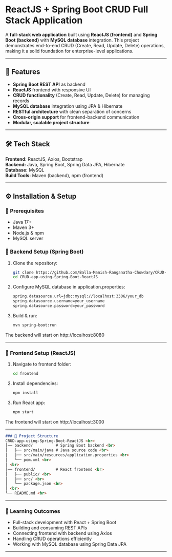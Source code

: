 # ReactJS + Spring Boot CRUD Full Stack Application  

A **full-stack web application** built using **ReactJS (frontend)** and **Spring Boot (backend)** with **MySQL database** integration. This project demonstrates end-to-end CRUD (Create, Read, Update, Delete) operations, making it a solid foundation for enterprise-level applications.  

---

## 🚀 Features  
- **Spring Boot REST API** as backend  
- **ReactJS** frontend with responsive UI  
- **CRUD functionality** (Create, Read, Update, Delete) for managing records  
- **MySQL database** integration using JPA & Hibernate  
- **RESTful architecture** with clean separation of concerns  
- **Cross-origin support** for frontend-backend communication  
- **Modular, scalable project structure**  

---

## 🛠️ Tech Stack  
**Frontend:** ReactJS, Axios, Bootstrap  
**Backend:** Java, Spring Boot, Spring Data JPA, Hibernate  
**Database:** MySQL  
**Build Tools:** Maven (backend), npm (frontend)  

---

## ⚙️ Installation & Setup  

### 🔹 Prerequisites  
- Java 17+  
- Maven 3+  
- Node.js & npm  
- MySQL server  

### 🔹 Backend Setup (Spring Boot)  
1. Clone the repository: 
   ```bash
   git clone https://github.com/Balla-Manish-Ranganatha-Chowdary/CRUD-app-using-Spring-Boot-ReactJS.git
   cd CRUD-app-using-Spring-Boot-ReactJS
   ```
2. Configure MySQL database in application.properties:  
   ```bash
   spring.datasource.url=jdbc:mysql://localhost:3306/your_db
   spring.datasource.username=your_username
   spring.datasource.password=your_password
   ```
3. Build & run:  
   ```bash
   mvn spring-boot:run
   ```
The backend will start on http://localhost:8080

---

### 🔹 Frontend Setup (ReactJS)
1. Navigate to frontend folder:  
   ```bash
   cd frontend
   ```
2. Install dependencies:  
   ```bash
   npm install
   ```
3. Run React app:
   ```bash
   npm start
   ```
The frontend will start on http://localhost:3000

---

```markdown
### 📂 Project Structure
CRUD-app-using-Spring-Boot-ReactJS <br>
│── backend/          # Spring Boot backend <br>
│   ├── src/main/java # Java source code <br>
│   ├── src/main/resources/application.properties <br>
│   └── pom.xml <br>
│ <br>
│── frontend/         # React frontend <br>
│   ├── public/ <br>
│   ├── src/ <br>
│   └── package.json <br>
│ <br>
└── README.md <br>
```
---

### 🎯 Learning Outcomes
- Full-stack development with React + Spring Boot
- Building and consuming REST APIs
- Connecting frontend with backend using Axios
- Handling CRUD operations efficiently
- Working with MySQL database using Spring Data JPA

---
